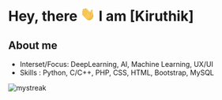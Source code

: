 <h1>Hey, there <img src="https://raw.githubusercontent.com/ABSphreak/ABSphreak/master/gifs/Hi.gif" width="30px"> I am [Kiruthik]</h1>
<h2> About me </h2>
<ul>
  <li> Interset/Focus: DeepLearning, AI, Machine Learning, UX/UI</li>
  <li>Skills : Python, C/C++, PHP, CSS, HTML, Bootstrap, MySQL</li>
</ul>

<img src="https://github-readme-streak-stats.herokuapp.com/?user=Kiruthik-coder&theme=tokyonight" alt="mystreak"/>
